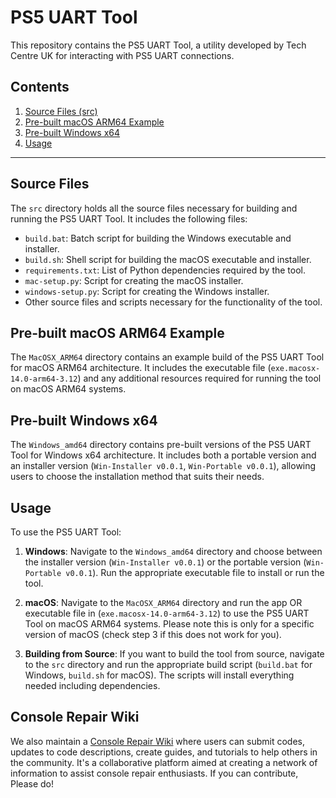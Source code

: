 # PS5 UART Tool

This repository contains the PS5 UART Tool, a utility developed by Tech Centre UK for interacting with PS5 UART connections.

## Contents

1. [Source Files (src)](#source-files)
2. [Pre-built macOS ARM64 Example](#pre-built-macos-arm64-example)
3. [Pre-built Windows x64](#pre-built-windows-x64)
4. [Usage](#usage)

---

## Source Files

The `src` directory holds all the source files necessary for building and running the PS5 UART Tool. It includes the following files:

- `build.bat`: Batch script for building the Windows executable and installer.
- `build.sh`: Shell script for building the macOS executable and installer.
- `requirements.txt`: List of Python dependencies required by the tool.
- `mac-setup.py`: Script for creating the macOS installer.
- `windows-setup.py`: Script for creating the Windows installer.
- Other source files and scripts necessary for the functionality of the tool.

## Pre-built macOS ARM64 Example

The `MacOSX_ARM64` directory contains an example build of the PS5 UART Tool for macOS ARM64 architecture. It includes the executable file (`exe.macosx-14.0-arm64-3.12`) and any additional resources required for running the tool on macOS ARM64 systems.

## Pre-built Windows x64

The `Windows_amd64` directory contains pre-built versions of the PS5 UART Tool for Windows x64 architecture. It includes both a portable version and an installer version (`Win-Installer v0.0.1`, `Win-Portable v0.0.1`), allowing users to choose the installation method that suits their needs.

## Usage

To use the PS5 UART Tool:

1. **Windows**: Navigate to the `Windows_amd64` directory and choose between the installer version (`Win-Installer v0.0.1`) or the portable version (`Win-Portable v0.0.1`). Run the appropriate executable file to install or run the tool.

2. **macOS**: Navigate to the `MacOSX_ARM64` directory and run the app OR executable file in (`exe.macosx-14.0-arm64-3.12`) to use the PS5 UART Tool on macOS ARM64 systems. Please note this is only for a specific version of macOS (check step 3 if this does not work for you).

3. **Building from Source**: If you want to build the tool from source, navigate to the `src` directory and run the appropriate build script (`build.bat` for Windows, `build.sh` for macOS). The scripts will install everything needed including dependencies.


## Console Repair Wiki

We also maintain a [Console Repair Wiki](http://www.consolerepair.wiki/) where users can submit codes, updates to code descriptions, create guides, and tutorials to help others in the community. It's a collaborative platform aimed at creating a network of information to assist console repair enthusiasts. If you can contribute, Please do!
